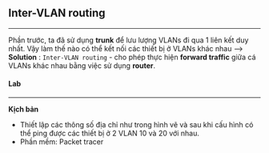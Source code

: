 ## Inter-VLAN routing 
___
Phần trước, ta đã sử dụng **trunk** để lưu lượng VLANs đi qua 1 liên kết duy nhất. Vậy làm thế nào có thể kết nối các thiết bị ở VLANs khác nhau
--> **Solution** : `Inter-VLAN routing` - cho phép thực hiện **forward traffic** giữa cá VLANs khác nhau bằng việc sử dụng **router**.

#### Lab
___
[](https://github.com/linhnt31/internship-2020/blob/linhnt-baocao-t1/LinhNT/Network/Switch/LABs/inter-vlan.PNG)
**Kịch bản**
+ Thiết lập các thông số địa chỉ như trong hình vẽ và sau khi cấu hình có thể ping được các thiết bị ở 2 VLAN 10 và 20 với nhau.
+ Phần mềm: Packet tracer
